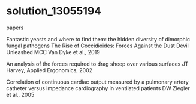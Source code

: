 # solution_13055194
papers

Fantastic yeasts and where to find them: the hidden diversity of dimorphic fungal pathogens 
The Rise of Coccidioides: Forces Against the Dust Devil Unleashed 
MCC Van Dyke et al., 2019

An analysis of the forces required to drag sheep over various surfaces 
JT Harvey, Applied Ergonomics, 2002

Correlation of continuous cardiac output measured by a pulmonary artery catheter versus impedance cardiography in ventilated patients 
DW Ziegler et al., 2005
